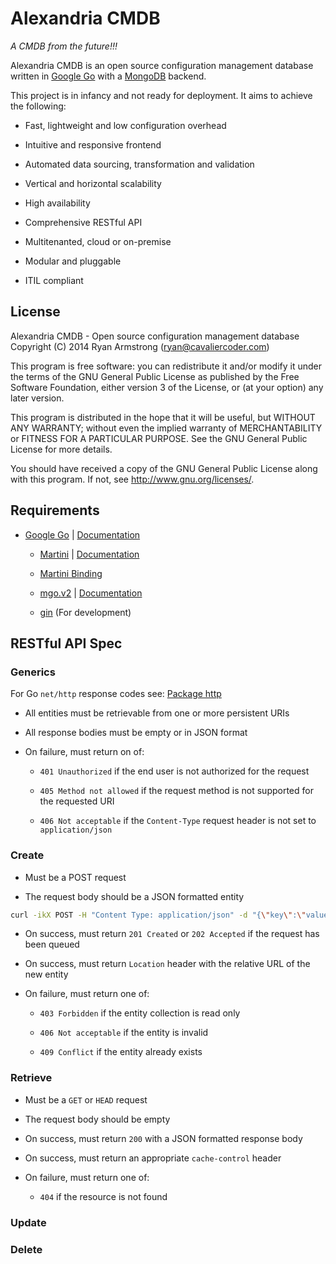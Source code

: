 # Alexandria CMDB

*A CMDB from the future!!!*

Alexandria CMDB is an open source configuration management database written in [Google Go](https://golang.org/) with a [MongoDB](http://www.mongodb.org/) backend.

This project is in infancy and not ready for deployment. It aims to achieve the following:

* Fast, lightweight and low configuration overhead

* Intuitive and responsive frontend

* Automated data sourcing, transformation and validation

* Vertical and horizontal scalability

* High availability

* Comprehensive RESTful API

* Multitenanted, cloud or on-premise

* Modular and pluggable

* ITIL compliant

## License

Alexandria CMDB - Open source configuration management database
Copyright (C) 2014  Ryan Armstrong (ryan@cavaliercoder.com)

This program is free software: you can redistribute it and/or modify
it under the terms of the GNU General Public License as published by
the Free Software Foundation, either version 3 of the License, or
(at your option) any later version.

This program is distributed in the hope that it will be useful,
but WITHOUT ANY WARRANTY; without even the implied warranty of
MERCHANTABILITY or FITNESS FOR A PARTICULAR PURPOSE.  See the
GNU General Public License for more details.

You should have received a copy of the GNU General Public License
along with this program.  If not, see <http://www.gnu.org/licenses/>.
    
## Requirements

* [Google Go](https://code.google.com/p/go/) | [Documentation](https://golang.org/doc/)
  
  * [Martini](http://martini.codegangsta.io/) | [Documentation](http://godoc.org/github.com/go-martini/martini)
  
  * [Martini Binding](https://github.com/martini-contrib/binding/)

  * [mgo.v2](https://labix.org/mgo) | [Documentation](http://godoc.org/gopkg.in/mgo.v2)
  
  * [gin](https://github.com/codegangsta/gin) (For development)

## RESTful API Spec

### Generics

For Go `net/http` response codes see: [Package http](http://golang.org/pkg/net/http/#pkg-constants)

* All entities must be retrievable from one or more persistent URIs

* All response bodies must be empty or in JSON format

* On failure, must return on of:

  * `401 Unauthorized` if the end user is not authorized for the request
  
  * `405 Method not allowed` if the request method is not supported for the requested URI
  
  * `406 Not acceptable` if the `Content-Type` request header is not set to `application/json`

### Create

* Must be a POST request

* The request body should be a JSON formatted entity

```bash
curl -ikX POST -H "Content Type: application/json" -d "{\"key\":\"value\"}" http://<api-url>
```

* On success, must return `201 Created` or `202 Accepted` if the request has been queued

* On success, must return `Location` header with the relative URL of the new entity

* On failure, must return one of:
  
  * `403 Forbidden` if the entity collection is read only
  
  * `406 Not acceptable` if the entity is invalid

  * `409 Conflict` if the entity already exists

### Retrieve

* Must be a `GET` or `HEAD` request

* The request body should be empty

* On success, must return `200` with a JSON formatted response body

* On success, must return an appropriate `cache-control` header

* On failure, must return one of:

  * `404` if the resource is not found

### Update

### Delete
